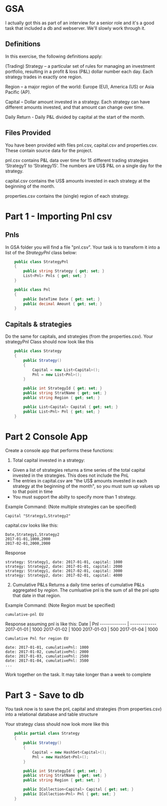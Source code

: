 

# GSA

I actually got this as part of an interview for a senior role and it's a good task that included a db and webserver. We'll slowly work through it.

## Definitions
In this exercise, the following definitions apply:

(Trading) Strategy – a particular set of rules for managing an investment portfolio, resulting in a profit & loss (P&L) dollar number
each day. Each strategy trades in exactly one region.

Region – a major region of the world: Europe (EU), America (US) or Asia Pacific (AP).

Capital – Dollar amount invested in a strategy. Each strategy can have different amounts invested, and that amount can change
over time.

Daily Return - Daily P&L divided by capital at the start of the month.

## Files Provided
You have been provided with files pnl.csv, capital.csv and properties.csv. These contain source data for the project.

pnl.csv contains P&L data over time for 15 different trading strategies ‘Strategy1’ to ‘Strategy15’. The numbers are US$ P&L on a
single day for the strategy.

capital.csv contains the US$ amounts invested in each strategy at the beginning of the month.

properties.csv contains the (single) region of each strategy.


# Part 1 - Importing Pnl csv
## Pnls 
In GSA folder you will find a file "pnl.csv". Your task is to transform it into a list of the _StrategyPnl_ class below:
```cs
    public class StrategyPnl
    {
        public string Strategy { get; set; }
        List<Pnl> Pnls { get; set; }
    }

    public class Pnl
    {
        public DateTime Date { get; set; }
        public decimal Amount { get; set; }
    }
```

## Capitals & strategies
Do the same for capitals, and strategies (from the properties.csv). Your strategyPnl Class should now look like this 
```cs
    public class Strategy
    {
        public Strategy()
        {
            Capital = new List<Capital>();
            Pnl = new List<Pnl>();
        }

        public int StrategyId { get; set; }
        public string StratName { get; set; }
        public string Region { get; set; }

        public List<Capital> Capital { get; set; }
        public List<Pnl> Pnl { get; set; }
    }
```

# Part 2 Console App 
Create a console app that performs these functions:


1. Total capital invested in a strategy:
- Given a list of strategies returns a time series of the total capital invested in the strategies. This does not include the PnL
- The entries in capital.csv are "the US$ amounts invested in each strategy at the beginning of the month", so you must sum up values up to that point in time
- You must support the abilty to specify more than 1 strategy. 

Example Command: (Note multiple strategies can be specified)
```
Capital "Strategy1,Strategy2"
```

capital.csv looks like this:
```
Date,Strategy1,Strategy2
2017-01-01,1000,2000
2017-02-01,2000,2000
```

Response
```
strategy: Strategy1, date: 2017-01-01, capital: 1000
strategy: Strategy2, date: 2017-01-01, capital: 2000
strategy: Strategy1, date: 2017-02-01, capital: 3000
strategy: Strategy2, date: 2017-02-01, capital: 4000
```



2. Cumulative P&Ls
Returns a daily time series of cumulative P&Ls aggregated by *region*. The cumluative pnl is the sum of all the pnl upto that date in that region.  

Example Command: (Note Region must be specified)
```
cumulative-pnl EU
```
Response assuming pnl is like this:
Date | Pnl
------------- | -------------
2017-01-01 | 1000
2017-01-02 | 1000
2017-01-03 | 500
2017-01-04 | 1000

```
Cumulative Pnl for region EU

date: 2017-01-01, cumulativePnl: 1000
date: 2017-01-02, cumulativePnl: 2000
date: 2017-01-03, cumulativePnl: 2500
date: 2017-01-04, cumulativePnl: 3500
...
```

Work together on the task. It may take longer than a week to complete

# Part 3 - Save to db
You task now is to save the pnl, capital and strategies (from properties.csv) into a relational database and table structure

Your strategy class should now look more like this
```cs
    public partial class Strategy
    {
        public Strategy()
        {
            Capital = new HashSet<Capital>();
            Pnl = new HashSet<Pnl>();
        }

        public int StrategyId { get; set; }
        public string StratName { get; set; }
        public string Region { get; set; }

        public ICollection<Capital> Capital { get; set; }
        public ICollection<Pnl> Pnl { get; set; }
    }
```


